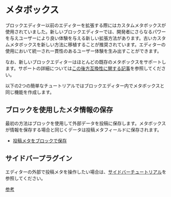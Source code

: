 <!--
# Meta Boxes
 -->
# メタボックス

<!--
Prior to the block editor, custom meta boxes were used to extend the editor. With the new editor there are new ways to extend, giving more power to the developer and a better experience for the authors. Porting older custom meta boxes to one of these new methods is encouraged as to create a more unified and consistent experience for those using the editor.

The new block editor does support most existing meta boxes, see [this backward compatibility article](/docs/reference-guides/backward-compatibility/meta-box.md) for more support details .

Here are two mini-tutorials for creating similar functionality to meta boxes in the block editor.
 -->
ブロックエディター以前のエディターを拡張する際にはカスタムメタボックスが使用されていました。新しいブロックエディターでは、開発者にさらなるパワーを与えユーザーにより良い体験を与える新しい拡張方法があります。古いカスタムメタボックスを新しい方法に移植することが推奨されています。エディターの使用において統一され一貫性のあるユーザー体験を生み出すことができます。

なお、新しいブロックエディターはほとんどの既存のメタボックスをサポートします。サポートの詳細については[この後方互換性に関する記事](/docs/designers-developers/developers/backward-compatibility/meta-box.md)を参照してください。

以下の2つの簡単なチュートリアルではブロックエディター内でメタボックスと同じ機能を作成します。

<!--
## Use Blocks to Store Meta

The first method is to use Blocks to store extra data with a post. The data is stored in a post meta field, similar to how meta boxes store information.

-   [Store Post Meta with a Block](/docs/how-to-guides/metabox/meta-block-1-intro.md)
 -->
## ブロックを使用したメタ情報の保存

最初の方法はブロックを使用して外部データを投稿に保存します。メタボックスが情報を保存する場合と同じくデータは投稿メタフィールドに保存されます。

- [投稿メタをブロックで保存](https://ja.wordpress.org/team/handbook/block-editor/how-to-guides/metabox/meta-block-1-intro/)

<!--
## Sidebar Plugin

If you are interested in working with the post meta outside the editor, check out the [Sidebar Tutorial](/docs/how-to-guides/sidebar-tutorial/plugin-sidebar-0.md).
 -->
## サイドバープラグイン

エディターの外部で投稿メタを操作したい場合は、[サイドバーチュートリアル](https://ja.wordpress.org/team/handbook/block-editor/how-to-guides/plugin-sidebar-0/)を参照してください。

[参考](https://github.com/WordPress/gutenberg/blob/HEAD/docs/how-to-guides/metabox/README.md)
